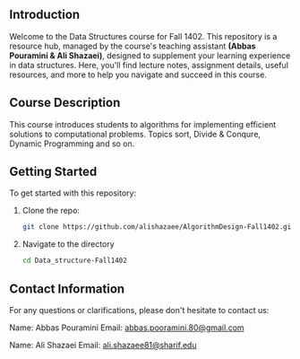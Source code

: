 ## Introduction
Welcome to the Data Structures course for Fall 1402. This repository is a resource hub, managed by the course's teaching assistant **(Abbas Pouramini & Ali Shazaei)**, designed to supplement your learning experience in data structures. Here, you'll find lecture notes, assignment details, useful resources, and more to help you navigate and succeed in this course. 

## Course Description
This course introduces students to  algorithms for implementing efficient solutions to computational problems. Topics sort, Divide & Conqure, Dynamic Programming and so on.


## Getting Started
To get started with this repository:

1. Clone the repo:
   ```bash
   git clone https://github.com/alishazaee/AlgorithmDesign-Fall1402.git
    ```
2. Navigate to the directory
   ```bash
   cd Data_structure-Fall1402
   ```
## Contact Information
For any questions or clarifications, please don't hesitate to contact us:

Name: Abbas Pouramini
Email: abbas.pooramini.80@gmail.com 

Name: Ali Shazaei
Email: ali.shazaee81@sharif.edu


